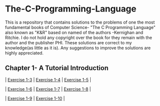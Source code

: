 # The-C-Programming-Language
This is a repository that contains solutions to the problems of one the most fundamental books of Computer Science- "The C Programming Language"
also known as "K&R" based on named of the authors -Kernighan and Ritchie. I do not hold any copyright over the book for they remain with the author and the publisher PHI. 
These solutions are correct to my knowledge(as little as it is). Any suggestions to improve the solutions are highly appreciated.

## Chapter 1- A Tutorial Introduction
  


|    [Exercise 1-3](Solutions/Exercise1_3.c)    |    [Exercise 1-4](Solutions/Exercise1_4.c)    |    [Exercise 1-5](Solutions/Exercise1_5.c)    |

|    [Exercise 1-6](Solutions/Exercise1_6.c)    |    [Exercise 1-7](Solutions/Exercise1_7.c)    |    [Exercise 1-8](Solutions/Exercise1_8.c)    |

|    [Exercise 1-9](Solutions/Exercise1_9.c)    |    [Exercise 1-10](Solutions/Exercise1_10.c)    | 
